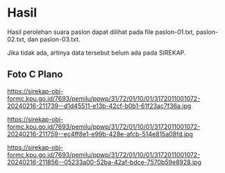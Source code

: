 # Hasil

Hasil perolehan suara paslon dapat dilihat pada file paslon-01.txt, paslon-02.txt, dan paslon-03.txt.

Jika tidak ada, artinya data tersebut belum ada pada SIREKAP.

## Foto C Plano

https://sirekap-obj-formc.kpu.go.id/7693/pemilu/ppwp/31/72/01/10/01/3172011001072-20240216-211739--d1d45511-e13b-42cf-b0b1-61f23ac7f36a.jpg

https://sirekap-obj-formc.kpu.go.id/7693/pemilu/ppwp/31/72/01/10/01/3172011001072-20240216-211759--ec4ff8e1-e99b-428e-afcb-514e815a08fd.jpg

https://sirekap-obj-formc.kpu.go.id/7693/pemilu/ppwp/31/72/01/10/01/3172011001072-20240216-211856--05233a00-52ba-42af-bdce-7570b59e8928.jpg
